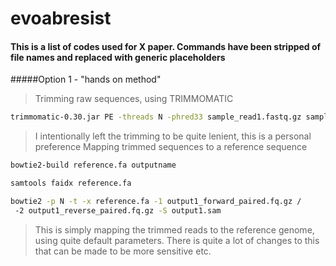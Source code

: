 # evoabresist
#### This is a list of codes used for X paper. Commands have been stripped of file names and replaced with generic placeholders
#####Option 1 - "hands on method"

>Trimming raw sequences, using TRIMMOMATIC
```bash
trimmomatic-0.30.jar PE -threads N -phred33 sample_read1.fastq.gz sample_read2.fastq.gz output1_forward_paired.fq.gz output1_forward_unpaired.fq.gz output1_reverse_paired.fq.gz output1_reverse_unpaired.fq.gz ILLUMINACLIP:TruSeq3-PE.fa:2:30:10 LEADING:5 TRAILING:5 SLIDINGWINDOW:4:20 MINLEN:20
``` 
>I intentionally left the trimming to be quite lenient, this is a personal preference
>Mapping trimmed sequences to a reference sequence
```bash
bowtie2-build reference.fa outputname

samtools faidx reference.fa

bowtie2 -p N -t -x reference.fa -1 output1_forward_paired.fq.gz /
 -2 output1_reverse_paired.fq.gz -S output1.sam
``` 
>This is simply mapping the trimmed reads to the reference genome, using quite default parameters. There is quite a lot of changes to this that can be made to be more sensitive etc.
